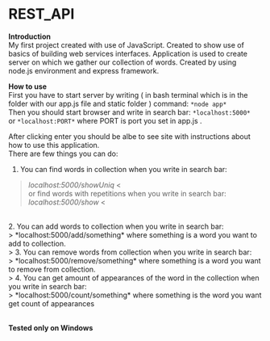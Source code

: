 # REST_API

**Introduction** <br />
My first project created with use of JavaScript. Created to show use of basics of building web services interfaces.
Application is used to create server on which we gather our collection of words. Created by using node.js environment and express framework.

**How to use** <br />
First you have to start server by writing ( in bash terminal which is in the folder with our app.js file and static folder ) command: 
```*node app*``` <br />
Then you should start browser and write in search bar:
```*localhost:5000* ```
or 
```*localhost:PORT*``` 
where PORT is port you set in app.js .

After clicking enter you should be albe to see site with instructions about how to use this application.<br />
There are few things you can do:
1. You can find words in collection when you write in search bar:
>*localhost:5000/showUniq* <<br />
or find words with repetitions when you write in search bar: <br />
> *localhost:5000/show* <
<br />
2. You can add words to collection when you write in search bar:<br />
> *localhost:5000/add/something* where something is a word you want to add to collection.<br />
> 
3. You can remove words from collection when you write in search bar:<br />
> *localhost:5000/remove/something* where something is a word you want to remove from collection.<br />
> 
4. You can get amount of appearances of the word in the collection when you write in search bar:<br />
> *localhost:5000/count/something* where something is the word you want get count of appearances<br />
<br />


**Tested only on Windows**

